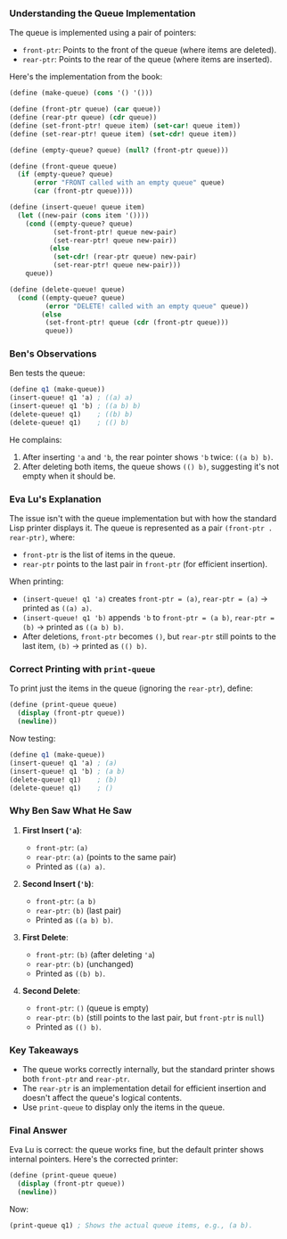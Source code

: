 ### Understanding the Queue Implementation

The queue is implemented using a pair of pointers:
- `front-ptr`: Points to the front of the queue (where items are deleted).
- `rear-ptr`: Points to the rear of the queue (where items are inserted).

Here's the implementation from the book:
```scheme
(define (make-queue) (cons '() '()))

(define (front-ptr queue) (car queue))
(define (rear-ptr queue) (cdr queue))
(define (set-front-ptr! queue item) (set-car! queue item))
(define (set-rear-ptr! queue item) (set-cdr! queue item))

(define (empty-queue? queue) (null? (front-ptr queue)))

(define (front-queue queue)
  (if (empty-queue? queue)
      (error "FRONT called with an empty queue" queue)
      (car (front-ptr queue))))

(define (insert-queue! queue item)
  (let ((new-pair (cons item '())))
    (cond ((empty-queue? queue)
           (set-front-ptr! queue new-pair)
           (set-rear-ptr! queue new-pair))
          (else
           (set-cdr! (rear-ptr queue) new-pair)
           (set-rear-ptr! queue new-pair)))
    queue))

(define (delete-queue! queue)
  (cond ((empty-queue? queue)
         (error "DELETE! called with an empty queue" queue))
        (else
         (set-front-ptr! queue (cdr (front-ptr queue)))
         queue))
```

### Ben's Observations

Ben tests the queue:
```scheme
(define q1 (make-queue))
(insert-queue! q1 'a) ; ((a) a)
(insert-queue! q1 'b) ; ((a b) b)
(delete-queue! q1)    ; ((b) b)
(delete-queue! q1)    ; (() b)
```

He complains:
1. After inserting `'a` and `'b`, the rear pointer shows `'b` twice: `((a b) b)`.
2. After deleting both items, the queue shows `(() b)`, suggesting it's not empty when it should be.

### Eva Lu's Explanation

The issue isn't with the queue implementation but with how the standard Lisp printer displays it. The queue is represented as a pair `(front-ptr . rear-ptr)`, where:
- `front-ptr` is the list of items in the queue.
- `rear-ptr` points to the last pair in `front-ptr` (for efficient insertion).

When printing:
- `(insert-queue! q1 'a)` creates `front-ptr = (a)`, `rear-ptr = (a)` → printed as `((a) a)`.
- `(insert-queue! q1 'b)` appends `'b` to `front-ptr = (a b)`, `rear-ptr = (b)` → printed as `((a b) b)`.
- After deletions, `front-ptr` becomes `()`, but `rear-ptr` still points to the last item, `(b)` → printed as `(() b)`.

### Correct Printing with `print-queue`

To print just the items in the queue (ignoring the `rear-ptr`), define:
```scheme
(define (print-queue queue)
  (display (front-ptr queue))
  (newline))
```

Now testing:
```scheme
(define q1 (make-queue))
(insert-queue! q1 'a) ; (a)
(insert-queue! q1 'b) ; (a b)
(delete-queue! q1)    ; (b)
(delete-queue! q1)    ; ()
```

### Why Ben Saw What He Saw

1. **First Insert (`'a`)**:
   - `front-ptr`: `(a)`
   - `rear-ptr`: `(a)` (points to the same pair)
   - Printed as `((a) a)`.

2. **Second Insert (`'b`)**:
   - `front-ptr`: `(a b)`
   - `rear-ptr`: `(b)` (last pair)
   - Printed as `((a b) b)`.

3. **First Delete**:
   - `front-ptr`: `(b)` (after deleting `'a`)
   - `rear-ptr`: `(b)` (unchanged)
   - Printed as `((b) b)`.

4. **Second Delete**:
   - `front-ptr`: `()` (queue is empty)
   - `rear-ptr`: `(b)` (still points to the last pair, but `front-ptr` is `null`)
   - Printed as `(() b)`.

### Key Takeaways
- The queue works correctly internally, but the standard printer shows both `front-ptr` and `rear-ptr`.
- The `rear-ptr` is an implementation detail for efficient insertion and doesn't affect the queue's logical contents.
- Use `print-queue` to display only the items in the queue.

### Final Answer
Eva Lu is correct: the queue works fine, but the default printer shows internal pointers. Here's the corrected printer:
```scheme
(define (print-queue queue)
  (display (front-ptr queue))
  (newline))
```
Now:
```scheme
(print-queue q1) ; Shows the actual queue items, e.g., (a b).
```
